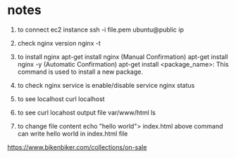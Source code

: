 # notes
1. to connect ec2 instance
  ssh -i file.pem ubuntu@public ip
2. check nginx version
     nginx -t
3. to install nginx
    apt-get install nginx (Manual Confirmation)
    apt-get install nginx -y (Automatic Confirmation)
   apt-get install <package_name>: This command is used to install a new package.

4. to check nginx service is enable/disable
   service nginx status

5. to see localhost
    curl localhost

6. to see curl locahost output file
     var/www/html
     ls

7. to change file content
   echo "hello world"> index.html
   above command can write hello world in index.html file 



https://www.bikenbiker.com/collections/on-sale
   
